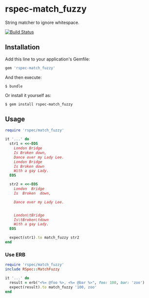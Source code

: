 # rspec-match_fuzzy

String matcher to ignore whitespace.

[![Build Status](https://travis-ci.org/winebarrel/rspec-match_fuzzy.svg?branch=master)](https://travis-ci.org/winebarrel/rspec-match_fuzzy)

## Installation

Add this line to your application's Gemfile:

```ruby
gem 'rspec-match_fuzzy'
```

And then execute:

    $ bundle

Or install it yourself as:

    $ gem install rspec-match_fuzzy

## Usage

```ruby
require 'rspec/match_fuzzy'

it '...' do
  str1 = <<-EOS
    London Bridge
    Is Broken down,
    Dance over my Lady Lee.
    London Bridge
    Is Broken down
    With a gay Lady.
  EOS

  str2 = <<-EOS
    London  Bridge
    Is  Broken  down,

    Dance over my Lady Lee.


    London\tBridge
    Is\tBroken\tdown
    With a gay Lady.
  EOS

  expect(str1).to match_fuzzy str2
end
```

### Use ERB

```ruby
require 'rspec/match_fuzzy'
include RSpec::MatchFuzzy

it '...' do
  result = erb("<%= @foo %>, <%= @bar %>", foo: 100, bar: 'zoo')
  expect(result).to match_fuzzy '100, zoo'
end
```
